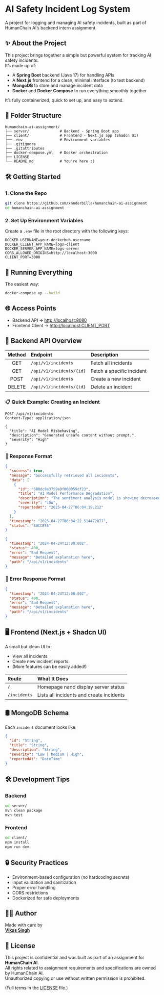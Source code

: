 # AI Safety Incident Log System

A project for logging and managing AI safety incidents, built as part of HumanChain AI’s backend intern assignment.

## ✨ About the Project

This project brings together a simple but powerful system for tracking AI safety incidents.  
It’s made up of:

- A **Spring Boot** backend (Java 17) for handling APIs
- A **Next.js** frontend for a clean, minimal interface (to test backend)
- **MongoDB** to store and manage incident data
- **Docker** and **Docker Compose** to run everything smoothly together

It’s fully containerized, quick to set up, and easy to extend.

## 📁 Folder Structure

```
humanchain-ai-assignment/
├── server/              # Backend - Spring Boot app
├── client/              # Frontend - Next.js app (Shadcn UI)
├── .env                 # Environment variables
├── .gitignore
├── .gitattributes
├── docker-compose.yml   # Docker orchestration
├── LICENSE
└── README.md            # You're here :)
```

## 🛠️ Getting Started

### 1. Clone the Repo

```bash
git clone https://github.com/xanderbilla/humanchain-ai-assignment
cd humanchain-ai-assignment
```

### 2. Set Up Environment Variables

Create a `.env` file in the root directory with the following keys:

```
DOCKER_USERNAME=your-dockerhub-username
DOCKER_CLIENT_APP_NAME=logs-client
DOCKER_SERVER_APP_NAME=logs-server
CORS_ALLOWED_ORIGINS=http://localhost:3000
CLIENT_PORT=3000
```

## 🚀 Running Everything

The easiest way:

```bash
docker-compose up --build
```

## 🌐 Access Points

- Backend API → [http://localhost:8080](http://localhost:8080)
- Frontend Client → [http://localhost:CLIENT_PORT](http://localhost:CLIENT_PORT)

## 📡 Backend API Overview

| Method | Endpoint                 | Description               |
| :----: | :----------------------- | :------------------------ |
|  GET   | `/api/v1/incidents`      | Fetch all incidents       |
|  GET   | `/api/v1/incidents/{id}` | Fetch a specific incident |
|  POST  | `/api/v1/incidents`      | Create a new incident     |
| DELETE | `/api/v1/incidents/{id}` | Delete an incident        |

### 📋 Quick Example: Creating an Incident

```http
POST /api/v1/incidents
Content-Type: application/json

{
  "title": "AI Model Misbehaving",
  "description": "Generated unsafe content without prompt.",
  "severity": "High"
}
```

### 🧹 Response Format

```json
{
  "success": true,
  "message": "Successfully retrieved all incidents",
  "data": [
    {
      "id": "680dc8e3759a9f060059df23",
      "title": "AI Model Performance Degradation",
      "description": "The sentiment analysis model is showing decreased accuracy in processing customer feedback",
      "severity": "LOW",
      "reportedAt": "2025-04-27T06:04:19.212"
    }
  ],
  "timestamp": "2025-04-27T06:04:22.514472877",
  "status": "SUCCESS"
}
```

```json
{
  "timestamp": "2024-04-24T12:00:00Z",
  "status": 400,
  "error": "Bad Request",
  "message": "Detailed explanation here",
  "path": "/api/v1/incidents"
}
```

### 🧹 Error Response Format

```json
{
  "timestamp": "2024-04-24T12:00:00Z",
  "status": 400,
  "error": "Bad Request",
  "message": "Detailed explanation here",
  "path": "/api/v1/incidents"
}
```

## 🖥️ Frontend (Next.js + Shadcn UI)

A small but clean UI to:

- View all incidents
- Create new incident reports
- (More features can be easily added!)

| Route        | What It Does                             |
| :----------- | :--------------------------------------- |
| `/`          | Homepage nand display server status      |
| `/incidents` | Lists all incidents and create incidents |

## 🛢️ MongoDB Schema

Each `incident` document looks like:

```json
{
  "id": "String",
  "title": "String",
  "description": "String",
  "severity": "Low | Medium | High",
  "reportedAt": "DateTime"
}
```

## 🛠️ Development Tips

### Backend

```bash
cd server/
mvn clean package
mvn test
```

### Frontend

```bash
cd client/
npm install
npm run dev
```

## 🔒 Security Practices

- Environment-based configuration (no hardcoding secrets)
- Input validation and sanitization
- Proper error handling
- CORS restrictions
- Dockerized for safe deployments

## 👨‍💻 Author

Made with care by  
[**Vikas Singh**](https://github.com/xanderbilla)

## 📜 License

This project is confidential and was built as part of an assignment for **HumanChain AI**.  
All rights related to assignment requirements and specifications are owned by HumanChain AI.  
Unauthorized copying or use without written permission is prohibited.

(Full terms in the [LICENSE](LICENSE) file.)
